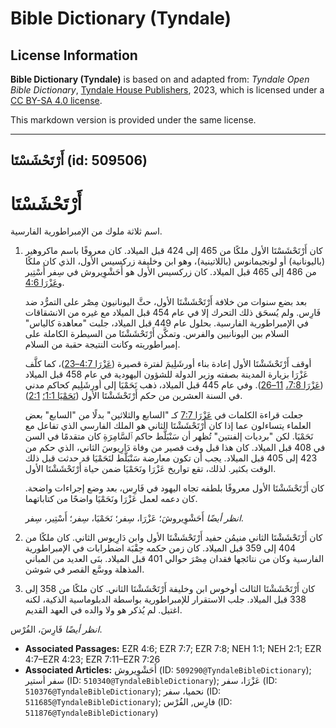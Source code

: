 # Bible Dictionary (Tyndale)

## License Information

**Bible Dictionary (Tyndale)** is based on and adapted from: _Tyndale Open Bible Dictionary_, [Tyndale House Publishers](https://tyndaleopenresources.com/), 2023, which is licensed under a [CC BY-SA 4.0 license](https://creativecommons.org/licenses/by-sa/4.0/legalcode.en).

This markdown version is provided under the same license.



--------------------------------

## أَرْتَحْشَسْتَا (id: 509506)

أَرْتَحْشَسْتَا
===============

اسم ثلاثة ملوك من الإمبراطورية الفارسية.

1. كان أَرْتَحْشَسْتَا الأول ملكًا من 465 إلى 424 قبل الميلاد. كان معروفًا باسم ماكروهير (باليونانية) أو لونجيمانوس (باللاتينية)، وهو ابن وخليفة زركسيس الأول، الذي كان ملكًا من 486 إلى 465 قبل الميلاد. كان زركسيس الأول هو أَحَشْوِيروش في سِفر أَسْتِير و[عَزْرَا 4:6](https://ref.ly/Ezra4:6).

    بعد بضع سنوات من خلافة أَرْتَحْشَشْتَا الأول، حثَّ اليونانيون مِصْر على التمرُّد ضد فَارِس. ولم يُسحَق ذلك التحرك إلا في عام 454 قبل الميلاد مع غيره من الانشقاقات في الإمبراطورية الفارسية. بحلول عام 449 قبل الميلاد، جلبت "معاهدة كالياس" السلام بين اليونانيين والفرس. وتمكَّن أَرْتَحْشَشْتَا من السيطرة الكاملة على إمبراطوريته وكانت النتيجة حقبة من السلام.

    أوقف أَرْتَحْشَشْتَا الأول إعادة بناء أورشَلِيمَ لفترة قصيرة ([عَزْرَا 4:7–23](https://ref.ly/Ezra4:7-Ezra4:23))، كما كلَّف عَزْرَا بزيارة المدينة بصفته وزير الدولة للشؤون اليهودية في عام 458 قبل الميلاد ([عَزْرَا 7:8،](https://ref.ly/Ezra7:8) [11–26](https://ref.ly/Ezra7:11-Ezra7:26)). وفي عام 445 قبل الميلاد، ذهب نَحَمْيَا إلى أورشَلِيم كحاكم مدني في السنة العشرين من حكم أَرْتَحْشَشْتَا الأول ([نَحَمْيَا 1:1؛](https://ref.ly/Neh1:1) [2:1](https://ref.ly/Neh2:1)).

    جعلت قراءة الكلمات في [عَزْرَا 7:7](https://ref.ly/Ezra7:7) كـ "السابع والثلاثين" بدلًا من "السابع" بعض العلماء يتساءلون عما إذا كان أَرْتَحْشَشْتَا الثاني هو الملك الفارسي الذي تفاعل مع نَحَمْيَا. لكن "برديات إلفنتين" تُظهر أن سَنْبَلَّط حاكم ٱلسَّامِرَةِ كان متقدمًا في السن في 408 قبل الميلاد. كان هذا قبل وقت قصير من وفاة دَارِيوسَ الثاني، الذي حكم من 423 إلى 405 قبل الميلاد. يجب أن تكون معارضة سَنْبَلَّط لنَحَمْيَا قد حدثت قبل ذلك الوقت بكثير. لذلك، تقع تواريخ عَزْرَا ونَحَمْيَا ضمن حياة أَرْتَحْشَشْتَا الأول.

    كان أَرْتَحْشَشْتَا الأول معروفًا بلطفه تجاه اليهود في فَارِس، بعد وضع إجراءات واضحة. كان دعمه لعمل عَزْرَا ونَحَمْيَا واضحًا من كتاباتهما.

    *انظر أيضًا* أَحَشْوِيروشَ؛ عَزْرَا، سِفر؛ نَحَمْيَا، سِفر؛ أَسْتِير، سِفر.

2. كان أَرْتَحْشَشْتَا الثاني منيمُن حفيد أَرْتَحْشَشْتَا الأول وابن دَارِيوس الثاني. كان ملكًا من 404 إلى 359 قبل الميلاد. كان زمن حكمه حِقْبَة اضطرابات في الإمبراطورية الفارسية وكان من نتائجها فقدان مِصْرَ حوالي 401 قبل الميلاد. بنَى العديد من المباني المذهلة ووسَّع القصر في شوشن.
3. كان أَرْتَحْشَشْتَا الثالث أوخوس ابن وخليفة أَرْتَحْشَشْتَا الثاني. كان ملكًا من 358 إلى 338 قبل الميلاد. جلب الاستقرار للإمبراطورية بواسطة الدبلوماسية الذكية، لكنه اغتيل. لم يُذكر هو ولا والده في العهد القديم.

*انظر أيضًا* فَارِسَ، الفُرْس.

* **Associated Passages:** EZR 4:6; EZR 7:7; EZR 7:8; NEH 1:1; NEH 2:1; EZR 4:7–EZR 4:23; EZR 7:11–EZR 7:26
* **Associated Articles:** أَحَشْوِيروش (ID: `509290@TyndaleBibleDictionary`); سفر أستير (ID: `510340@TyndaleBibleDictionary`); عَزْرَا، سفر  (ID: `510376@TyndaleBibleDictionary`); نحميا، سفر (ID: `511685@TyndaleBibleDictionary`); فارِس, الفُرْس (ID: `511876@TyndaleBibleDictionary`)

